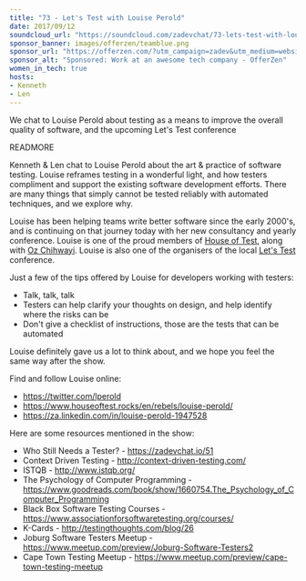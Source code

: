 ```yaml
---
title: "73 - Let's Test with Louise Perold"
date: 2017/09/12
soundcloud_url: "https://soundcloud.com/zadevchat/73-lets-test-with-louise-perold/s-HWGvq"
sponsor_banner: images/offerzen/teamblue.png
sponsor_url: "https://offerzen.com/?utm_campaign=zadev&utm_medium=website"
sponsor_alt: "Sponsored: Work at an awesome tech company - OfferZen"
women_in_tech: true
hosts:
- Kenneth
- Len
---
```


We chat to Louise Perold about testing as a means to improve the overall quality of software, and the upcoming Let's Test conference

READMORE

Kenneth & Len chat to Louise Perold about the art & practice of software testing. Louise reframes testing in a wonderful light, and how testers compliment and support the existing software development efforts. There are many things that simply cannot be tested reliably with automated techniques, and we explore why.

Louise has been helping teams write better software since the early 2000's, and is continuing on that journey today with her new consultancy and yearly conference. Louise is one of the proud members of [House of Test](https://www.houseoftest.rocks/en/), along with [Oz Chihwayi](/51). Louise is also one of the organisers of the local [Let's Test](http://lets-test.com/?page_id=5283) conference.

Just a few of the tips offered by Louise for developers working with testers:

* Talk, talk, talk
* Testers can help clarify your thoughts on design, and help identify where the risks can be
* Don't give a checklist of instructions, those are the tests that can be automated

Louise definitely gave us a lot to think about, and we hope you feel the same way after the show.


Find and follow Louise online:

* https://twitter.com/lperold
* https://www.houseoftest.rocks/en/rebels/louise-perold/
* https://za.linkedin.com/in/louise-perold-1947528


Here are some resources mentioned in the show:

* Who Still Needs a Tester? - https://zadevchat.io/51
* Context Driven Testing - http://context-driven-testing.com/
* ISTQB - http://www.istqb.org/
* The Psychology of Computer Programming - https://www.goodreads.com/book/show/1660754.The_Psychology_of_Computer_Programming
* Black Box Software Testing Courses - https://www.associationforsoftwaretesting.org/courses/
* K-Cards - http://testingthoughts.com/blog/26
* Joburg Software Testers Meetup - https://www.meetup.com/preview/Joburg-Software-Testers2
* Cape Town Testing Meetup - https://www.meetup.com/preview/cape-town-testing-meetup

